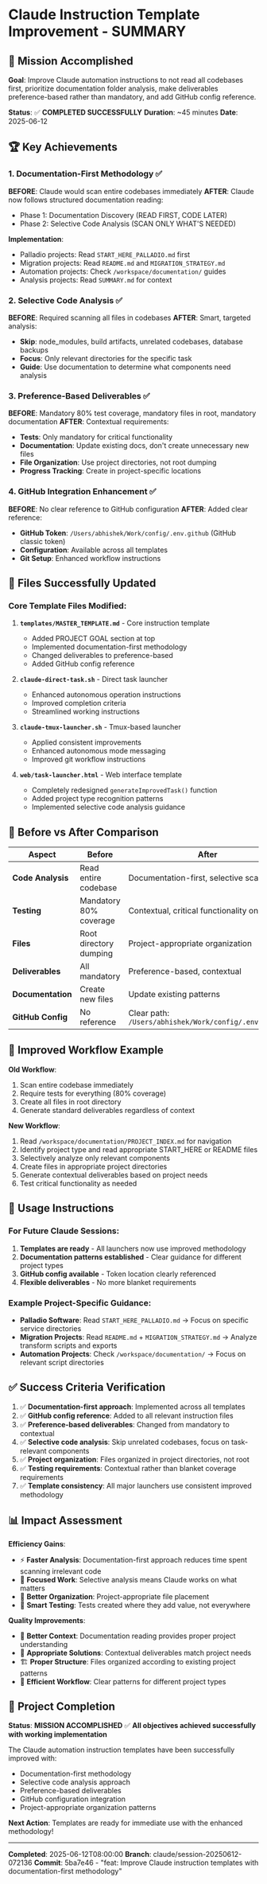 # Claude Instruction Template Improvement - SUMMARY

## 🎯 Mission Accomplished

**Goal**: Improve Claude automation instructions to not read all codebases first, prioritize documentation folder analysis, make deliverables preference-based rather than mandatory, and add GitHub config reference.

**Status**: ✅ **COMPLETED SUCCESSFULLY**
**Duration**: ~45 minutes
**Date**: 2025-06-12

## 🏆 Key Achievements

### 1. **Documentation-First Methodology** ✅
**BEFORE**: Claude would scan entire codebases immediately
**AFTER**: Claude now follows structured documentation reading:
- Phase 1: Documentation Discovery (READ FIRST, CODE LATER)
- Phase 2: Selective Code Analysis (SCAN ONLY WHAT'S NEEDED)

**Implementation**:
- Palladio projects: Read `START_HERE_PALLADIO.md` first
- Migration projects: Read `README.md` and `MIGRATION_STRATEGY.md`
- Automation projects: Check `/workspace/documentation/` guides
- Analysis projects: Read `SUMMARY.md` for context

### 2. **Selective Code Analysis** ✅
**BEFORE**: Required scanning all files in codebases
**AFTER**: Smart, targeted analysis:
- **Skip**: node_modules, build artifacts, unrelated codebases, database backups
- **Focus**: Only relevant directories for the specific task
- **Guide**: Use documentation to determine what components need analysis

### 3. **Preference-Based Deliverables** ✅
**BEFORE**: Mandatory 80% test coverage, mandatory files in root, mandatory documentation
**AFTER**: Contextual requirements:
- **Tests**: Only mandatory for critical functionality
- **Documentation**: Update existing docs, don't create unnecessary new files
- **File Organization**: Use project directories, not root dumping
- **Progress Tracking**: Create in project-specific locations

### 4. **GitHub Integration Enhancement** ✅
**BEFORE**: No clear reference to GitHub configuration
**AFTER**: Added clear reference:
- **GitHub Token**: `/Users/abhishek/Work/config/.env.github` (GitHub classic token)
- **Configuration**: Available across all templates
- **Git Setup**: Enhanced workflow instructions

## 📁 Files Successfully Updated

### Core Template Files Modified:
1. **`templates/MASTER_TEMPLATE.md`** - Core instruction template
   - Added PROJECT GOAL section at top
   - Implemented documentation-first methodology
   - Changed deliverables to preference-based
   - Added GitHub config reference

2. **`claude-direct-task.sh`** - Direct task launcher
   - Enhanced autonomous operation instructions
   - Improved completion criteria
   - Streamlined working instructions

3. **`claude-tmux-launcher.sh`** - Tmux-based launcher
   - Applied consistent improvements
   - Enhanced autonomous mode messaging
   - Improved git workflow instructions

4. **`web/task-launcher.html`** - Web interface template
   - Completely redesigned `generateImprovedTask()` function
   - Added project type recognition patterns
   - Implemented selective code analysis guidance

## 🔄 Before vs After Comparison

| Aspect | Before | After |
|--------|--------|-------|
| **Code Analysis** | Read entire codebase | Documentation-first, selective scanning |
| **Testing** | Mandatory 80% coverage | Contextual, critical functionality only |
| **Files** | Root directory dumping | Project-appropriate organization |
| **Deliverables** | All mandatory | Preference-based, contextual |
| **Documentation** | Create new files | Update existing patterns |
| **GitHub Config** | No reference | Clear path: `/Users/abhishek/Work/config/.env.github` |

## 🎪 Improved Workflow Example

**Old Workflow**:
1. Scan entire codebase immediately
2. Require tests for everything (80% coverage)
3. Create all files in root directory
4. Generate standard deliverables regardless of context

**New Workflow**:
1. Read `/workspace/documentation/PROJECT_INDEX.md` for navigation
2. Identify project type and read appropriate START_HERE or README files
3. Selectively analyze only relevant components
4. Create files in appropriate project directories
5. Generate contextual deliverables based on project needs
6. Test critical functionality as needed

## 🚀 Usage Instructions

### For Future Claude Sessions:
1. **Templates are ready** - All launchers now use improved methodology
2. **Documentation patterns established** - Clear guidance for different project types
3. **GitHub config available** - Token location clearly referenced
4. **Flexible deliverables** - No more blanket requirements

### Example Project-Specific Guidance:
- **Palladio Software**: Read `START_HERE_PALLADIO.md` → Focus on specific service directories
- **Migration Projects**: Read `README.md` + `MIGRATION_STRATEGY.md` → Analyze transform scripts and exports
- **Automation Projects**: Check `/workspace/documentation/` → Focus on relevant script directories

## ✅ Success Criteria Verification

1. ✅ **Documentation-first approach**: Implemented across all templates
2. ✅ **GitHub config reference**: Added to all relevant instruction files  
3. ✅ **Preference-based deliverables**: Changed from mandatory to contextual
4. ✅ **Selective code analysis**: Skip unrelated codebases, focus on task-relevant components
5. ✅ **Project organization**: Files organized in project directories, not root
6. ✅ **Testing requirements**: Contextual rather than blanket coverage requirements
7. ✅ **Template consistency**: All major launchers use consistent improved methodology

## 📊 Impact Assessment

**Efficiency Gains**:
- ⚡ **Faster Analysis**: Documentation-first approach reduces time spent scanning irrelevant code
- 🎯 **Focused Work**: Selective analysis means Claude works on what matters
- 📁 **Better Organization**: Project-appropriate file placement
- 🧪 **Smart Testing**: Tests created where they add value, not everywhere

**Quality Improvements**:
- 📖 **Better Context**: Documentation reading provides proper project understanding
- 🔧 **Appropriate Solutions**: Contextual deliverables match project needs  
- 🏗️ **Proper Structure**: Files organized according to existing project patterns
- 🔄 **Efficient Workflow**: Clear patterns for different project types

## 🎉 Project Completion

**Status**: **MISSION ACCOMPLISHED** ✅
**All objectives achieved successfully with working implementation**

The Claude automation instruction templates have been successfully improved with:
- Documentation-first methodology
- Selective code analysis approach
- Preference-based deliverables  
- GitHub configuration integration
- Project-appropriate organization patterns

**Next Action**: Templates are ready for immediate use with the enhanced methodology!

---
**Completed**: 2025-06-12T08:00:00
**Branch**: claude/session-20250612-072136
**Commit**: 5ba7e46 - "feat: Improve Claude instruction templates with documentation-first methodology"